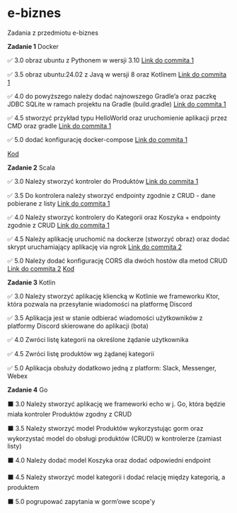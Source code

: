 # e-biznes

Zadania z przedmiotu e-biznes

**Zadanie 1** Docker

:white_check_mark: 3.0 obraz ubuntu z Pythonem w wersji 3.10 [Link do commita 1](https://github.com/tomaszpakula/e-biznes/commit/8e7d3b017218db3459e5aa33c2ad5d9719d78071)

:white_check_mark: 3.5 obraz ubuntu:24.02 z Javą w wersji 8 oraz Kotlinem [Link do commita 1](https://github.com/tomaszpakula/e-biznes/commit/8e7d3b017218db3459e5aa33c2ad5d9719d78071)

:white_check_mark: 4.0 do powyższego należy dodać najnowszego Gradle’a oraz paczkę JDBC
SQLite w ramach projektu na Gradle (build.gradle) [Link do commita 1](https://github.com/tomaszpakula/e-biznes/commit/8e7d3b017218db3459e5aa33c2ad5d9719d78071)

:white_check_mark: 4.5 stworzyć przykład typu HelloWorld oraz uruchomienie aplikacji
przez CMD oraz gradle [Link do commita 1](https://github.com/tomaszpakula/e-biznes/commit/8e7d3b017218db3459e5aa33c2ad5d9719d78071)

:white_check_mark: 5.0 dodać konfigurację docker-compose [Link do commita 1](https://github.com/tomaszpakula/e-biznes/commit/8e7d3b017218db3459e5aa33c2ad5d9719d78071)

[Kod](https://github.com/tomaszpakula/e-biznes/tree/main/zadanie1)

**Zadanie 2** Scala

:white_check_mark: 3.0  Należy stworzyć kontroler do Produktów [Link do commita 1](https://github.com/tomaszpakula/e-biznes/commit/f68969f3d6a1dee978a7fb37545ff8f81d531df2)

:white_check_mark: 3.5 Do kontrolera należy stworzyć endpointy zgodnie z CRUD - dane
pobierane z listy [Link do commita 1](https://github.com/tomaszpakula/e-biznes/commit/f68969f3d6a1dee978a7fb37545ff8f81d531df2)

:white_check_mark: 4.0 Należy stworzyć kontrolery do Kategorii oraz Koszyka + endpointy
zgodnie z CRUD [Link do commita 1](https://github.com/tomaszpakula/e-biznes/commit/f68969f3d6a1dee978a7fb37545ff8f81d531df2)

:white_check_mark: 4.5 Należy aplikację uruchomić na dockerze (stworzyć obraz) oraz dodać
skrypt uruchamiający aplikację via ngrok [Link do commita 2](https://github.com/tomaszpakula/e-biznes/commit/c1b69220879ec359547e7d8192c4baf28bdaf86a)

:white_check_mark: 5.0 Należy dodać konfigurację CORS dla dwóch hostów dla metod CRUD [Link do commita 2](https://github.com/tomaszpakula/e-biznes/commit/c1b69220879ec359547e7d8192c4baf28bdaf86a)
[Kod](https://github.com/tomaszpakula/e-biznes/tree/main/zadanie2)

**Zadanie 3** Kotlin

✅ 3.0 Należy stworzyć aplikację kliencką w Kotlinie we frameworku Ktor, która pozwala na przesyłanie wiadomości na platformę Discord

✅  3.5 Aplikacja jest w stanie odbierać wiadomości użytkowników z platformy Discord skierowane do aplikacji (bota)

✅  4.0 Zwróci listę kategorii na określone żądanie użytkownika

✅ 4.5 Zwróci listę produktów wg żądanej kategorii

✅ 5.0 Aplikacja obsłuży dodatkowo jedną z platform: Slack, Messenger, Webex

**Zadanie 4** Go

:black_large_square: 3.0 Należy stworzyć aplikację we frameworki echo w j. Go, która będzie miała kontroler Produktów zgodny z CRUD

:black_large_square: 3.5 Należy stworzyć model Produktów wykorzystując gorm oraz wykorzystać model do obsługi produktów (CRUD) w kontrolerze (zamiast listy)

:black_large_square: 4.0 Należy dodać model Koszyka oraz dodać odpowiedni endpoint

:black_large_square: 4.5 Należy stworzyć model kategorii i dodać relację między kategorią, a produktem

:black_large_square: 5.0 pogrupować zapytania w gorm’owe scope'y
